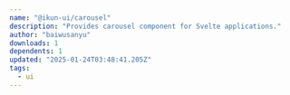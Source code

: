 ```yaml
---
name: "@ikun-ui/carousel"
description: "Provides carousel component for Svelte applications."
author: "baiwusanyu"
downloads: 1
dependents: 1
updated: "2025-01-24T03:48:41.205Z"
tags: 
  - ui
---
```

